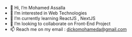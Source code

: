 - 👋 Hi, I’m Mohamed Assalla
- 👀 I’m interested in Web Technologies
- 🌱 I’m currently learning ReactJS , NextJS
- 💞️ I’m looking to collaborate on Front-End Project
- 📫  Reach me on my email : dickomohameda@gmail.com

<!---
dickosmad/dickosmad is a ✨ special ✨ repository because its `README.md` (this file) appears on your GitHub profile.
You can click the Preview link to take a look at your changes.
--->
